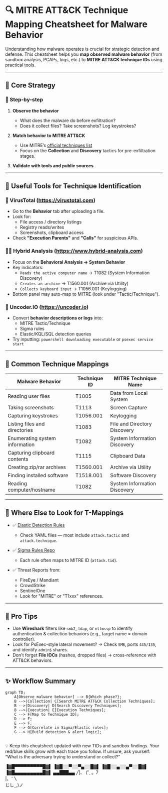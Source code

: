 # 🔍 MITRE ATT&CK Technique Mapping Cheatsheet for Malware Behavior

Understanding how malware operates is crucial for strategic detection and defense. This cheatsheet helps you **map observed malware behavior** (from sandbox analysis, PCAPs, logs, etc.) to **MITRE ATT&CK technique IDs** using practical tools.

---

## 🧠 Core Strategy

### 🧭 Step-by-step
1. **Observe the behavior**
   - What does the malware do before exfiltration?
   - Does it collect files? Take screenshots? Log keystrokes?

2. **Match behavior to MITRE ATT&CK**
   - Use MITRE’s [official techniques list](https://attack.mitre.org/techniques/)
   - Focus on the **Collection** and **Discovery** tactics for pre-exfiltration stages.

3. **Validate with tools and public sources**

---

## 🔧 Useful Tools for Technique Identification

### 🧪 VirusTotal (https://virustotal.com)
- Go to the **Behavior** tab after uploading a file.
- Look for:
  - File access / directory listings
  - Registry reads/writes
  - Screenshots, clipboard access
- Check **"Execution Parents"** and **"Calls"** for suspicious APIs.

### 🕵️‍♂️ Hybrid Analysis (https://www.hybrid-analysis.com)
- Focus on the **Behavioral Analysis → System Behavior**
- Key indicators:
  - `Reads the active computer name` → T1082 (System Information Discovery)
  - `Creates an archive` → T1560.001 (Archive via Utility)
  - `Collects keyboard input` → T1056.001 (Keylogging)
- Bottom panel may auto-map to MITRE (look under "Tactic/Technique").

### 🧬 Uncoder.IO (https://uncoder.io)
- Convert **behavior descriptions or logs** into:
  - MITRE Tactic/Technique
  - Sigma rules
  - Elastic/KQL/SQL detection queries
- Try inputting: `powershell downloading executable` or `psexec service start`

---

## 📘 Common Technique Mappings

| Malware Behavior                       | Technique ID | MITRE Technique Name                      |
|----------------------------------------|--------------|-------------------------------------------|
| Reading user files                     | T1005        | Data from Local System                    |
| Taking screenshots                     | T1113        | Screen Capture                            |
| Capturing keystrokes                   | T1056.001    | Keylogging                                |
| Listing files and directories          | T1083        | File and Directory Discovery              |
| Enumerating system information         | T1082        | System Information Discovery              |
| Capturing clipboard contents           | T1115        | Clipboard Data                            |
| Creating zip/rar archives              | T1560.001    | Archive via Utility                       |
| Finding installed software             | T1518.001    | Software Discovery                        |
| Reading computer/hostname              | T1082        | System Information Discovery              |

---

## 📁 Where Else to Look for T-Mappings

- ✅ [Elastic Detection Rules](https://github.com/elastic/detection-rules)
  - Check YAML files — most include `attack.tactic` and `attack.technique`.

- ✅ [Sigma Rules Repo](https://github.com/SigmaHQ/sigma)
  - Each rule often maps to MITRE ID (`attack.tid`).

- ✅ Threat Reports from:
  - FireEye / Mandiant
  - CrowdStrike
  - SentinelOne
  - Look for "MITRE" or "T1xxx" references.

---

## 🧠 Pro Tips

- Use **Wireshark** filters like `smb2`, `ldap`, or `ntlmssp` to identify authentication & collection behaviors (e.g., target name = domain controller).
- Look for PsExec-style lateral movement? → Check `SMB`, ports `445/135`, and identify `admin$` shares.
- Don't forget **File IOCs** (hashes, dropped files) → cross-reference with ATT&CK behaviors.

---

## ✨ Workflow Summary

```mermaid
graph TD;
    A[Observe malware behavior] --> B{Which phase?};
    B -->|Collection| C[Search MITRE ATT&CK Collection Techniques];
    B -->|Discovery| D[Search Discovery Techniques];
    B -->|Execution| E[Execution Techniques];
    C --> F[Map to Technique ID];
    D --> F;
    E --> F;
    F --> G[Correlate in Sigma/Elastic rules];
    G --> H[Build detection & alert logic];


```
💡 Keep this cheatsheet updated with new TIDs and sandbox findings. Your red/blue skills grow with each trace you follow.
If unsure, ask yourself: “What is the adversary trying to understand or collect?”

▐▓█▀▀▀▀▀▀▀▀▀█▓▌
▐▓█░░▀░░▀▄░░█▓▌
▐▓█░░▄░░▄▀░░█▓▌
▐▓█▄▄▄▄▄▄▄▄▄█▓▌
    ▄▄███▄▄
                   ╱|、
                 (˚ˎ 。7  
                  |、˜〵          
                 じしˍ,)ノ

```